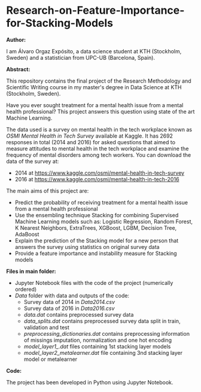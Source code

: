 # Research-on-Feature-Importance-for-Stacking-Models

**Author:**

I am Álvaro Orgaz Expósito, a data science student at KTH (Stockholm, Sweden) and a statistician from UPC-UB (Barcelona, Spain).

**Abstract:** 

This repository contains the final project of the Research Methodology and Scientific Writing course in my master's degree in Data Science at KTH (Stockholm, Sweden).

Have you ever sought treatment for a mental health issue from a mental health professional? This project answers this question using state of the art Machine Learning.

The data used is a survey on mental health in the tech workplace known as *OSMI Mental Health in Tech Survey* available at Kaggle. It has 2692 responses in total (2014 and 2016) for asked questions that aimed to measure attitudes to mental health in the tech workplace and examine the frequency of mental disorders among tech workers. You can download the data of the survey at:
- 2014 at https://www.kaggle.com/osmi/mental-health-in-tech-survey
- 2016 at https://www.kaggle.com/osmi/mental-health-in-tech-2016

The main aims of this project are:
- Predict the probability of receiving treatment for a mental health issue from a mental health professional
- Use the ensembling technique Stacking for combining Supervised Machine Learning models such as: Logistic Regression, Random Forest, K Nearest Neighbors, ExtraTrees, XGBoost, LGBM, Decision Tree, AdaBoost
- Explain the prediction of the Stacking model for a new person that answers the survey using statistics on original survey data
- Provide a feature importance and instability measure for Stacking models

**Files in main folder:**
- Jupyter Notebook files with the code of the project (numerically ordered)
- *Data* folder with data and outputs of the code:
  + Survey data of 2014 in *Data2014.csv*
  + Survey data of 2016 in *Data2016.csv*
  + *data.dat* contains preprocessed survey data
  + *data_splits.dat* contains preprocessed survey data split in train, validation and test
  + *preprocessing_dictionaries.dat* contains preprocessing information of missings imputation, normalization and one hot encoding
  + *model_layer1_.dat* files containing 1st stacking layer models
  + *model_layer2_metalearner.dat* file containing 3nd stacking layer model or metalearner

**Code:** 

The project has been developed in Python using Jupyter Notebook.
